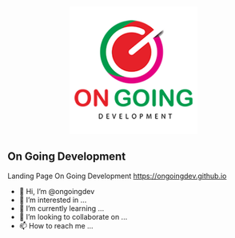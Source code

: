 <p align="center"><a href="https://ongoingdev.github.io/" target="_blank"><img src="assets/images/logo_square.png" width="256" height="256"></a></p>

## On Going Development
Landing Page On Going Development
<a href="https://ongoingdev.github.io/" target="_blank">https://ongoingdev.github.io</a>

- 👋 Hi, I’m @ongoingdev
- 👀 I’m interested in ...
- 🌱 I’m currently learning ...
- 💞️ I’m looking to collaborate on ...
- 📫 How to reach me ...

<!---
ongoingdev is a ✨ special ✨ repository because its `README.md` (this file) appears on your GitHub profile.
You can click the Preview link to take a look at your changes.
--->